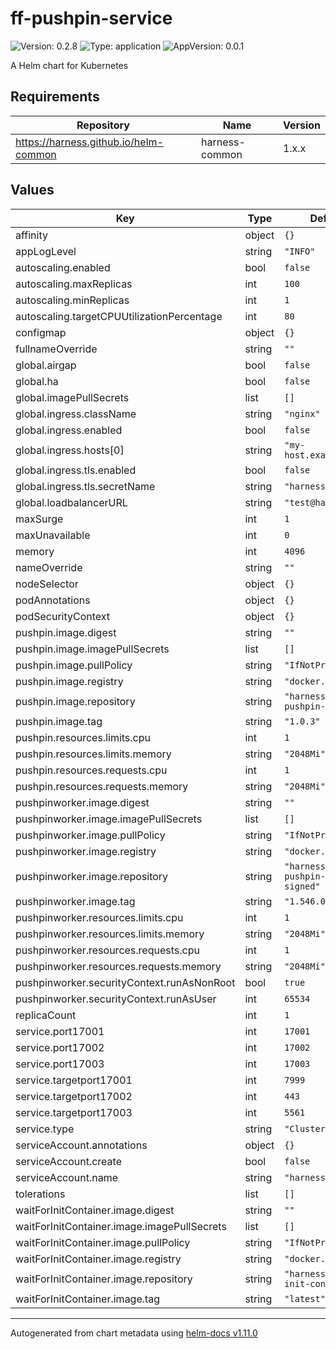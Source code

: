 # ff-pushpin-service

![Version: 0.2.8](https://img.shields.io/badge/Version-0.2.8-informational?style=flat-square) ![Type: application](https://img.shields.io/badge/Type-application-informational?style=flat-square) ![AppVersion: 0.0.1](https://img.shields.io/badge/AppVersion-0.0.1-informational?style=flat-square)

A Helm chart for Kubernetes

## Requirements

| Repository | Name | Version |
|------------|------|---------|
| https://harness.github.io/helm-common | harness-common | 1.x.x |

## Values

| Key | Type | Default | Description |
|-----|------|---------|-------------|
| affinity | object | `{}` |  |
| appLogLevel | string | `"INFO"` |  |
| autoscaling.enabled | bool | `false` |  |
| autoscaling.maxReplicas | int | `100` |  |
| autoscaling.minReplicas | int | `1` |  |
| autoscaling.targetCPUUtilizationPercentage | int | `80` |  |
| configmap | object | `{}` |  |
| fullnameOverride | string | `""` |  |
| global.airgap | bool | `false` |  |
| global.ha | bool | `false` |  |
| global.imagePullSecrets | list | `[]` |  |
| global.ingress.className | string | `"nginx"` |  |
| global.ingress.enabled | bool | `false` |  |
| global.ingress.hosts[0] | string | `"my-host.example.org"` |  |
| global.ingress.tls.enabled | bool | `false` |  |
| global.ingress.tls.secretName | string | `"harness-ssl"` |  |
| global.loadbalancerURL | string | `"test@harness.io"` |  |
| maxSurge | int | `1` |  |
| maxUnavailable | int | `0` |  |
| memory | int | `4096` |  |
| nameOverride | string | `""` |  |
| nodeSelector | object | `{}` |  |
| podAnnotations | object | `{}` |  |
| podSecurityContext | object | `{}` |  |
| pushpin.image.digest | string | `""` |  |
| pushpin.image.imagePullSecrets | list | `[]` |  |
| pushpin.image.pullPolicy | string | `"IfNotPresent"` |  |
| pushpin.image.registry | string | `"docker.io"` |  |
| pushpin.image.repository | string | `"harness/ff-pushpin-signed"` |  |
| pushpin.image.tag | string | `"1.0.3"` |  |
| pushpin.resources.limits.cpu | int | `1` |  |
| pushpin.resources.limits.memory | string | `"2048Mi"` |  |
| pushpin.resources.requests.cpu | int | `1` |  |
| pushpin.resources.requests.memory | string | `"2048Mi"` |  |
| pushpinworker.image.digest | string | `""` |  |
| pushpinworker.image.imagePullSecrets | list | `[]` |  |
| pushpinworker.image.pullPolicy | string | `"IfNotPresent"` |  |
| pushpinworker.image.registry | string | `"docker.io"` |  |
| pushpinworker.image.repository | string | `"harness/ff-pushpin-worker-signed"` |  |
| pushpinworker.image.tag | string | `"1.546.0"` |  |
| pushpinworker.resources.limits.cpu | int | `1` |  |
| pushpinworker.resources.limits.memory | string | `"2048Mi"` |  |
| pushpinworker.resources.requests.cpu | int | `1` |  |
| pushpinworker.resources.requests.memory | string | `"2048Mi"` |  |
| pushpinworker.securityContext.runAsNonRoot | bool | `true` |  |
| pushpinworker.securityContext.runAsUser | int | `65534` |  |
| replicaCount | int | `1` |  |
| service.port17001 | int | `17001` |  |
| service.port17002 | int | `17002` |  |
| service.port17003 | int | `17003` |  |
| service.targetport17001 | int | `7999` |  |
| service.targetport17002 | int | `443` |  |
| service.targetport17003 | int | `5561` |  |
| service.type | string | `"ClusterIP"` |  |
| serviceAccount.annotations | object | `{}` |  |
| serviceAccount.create | bool | `false` |  |
| serviceAccount.name | string | `"harness-default"` |  |
| tolerations | list | `[]` |  |
| waitForInitContainer.image.digest | string | `""` |  |
| waitForInitContainer.image.imagePullSecrets | list | `[]` |  |
| waitForInitContainer.image.pullPolicy | string | `"IfNotPresent"` |  |
| waitForInitContainer.image.registry | string | `"docker.io"` |  |
| waitForInitContainer.image.repository | string | `"harness/helm-init-container"` |  |
| waitForInitContainer.image.tag | string | `"latest"` |  |

----------------------------------------------
Autogenerated from chart metadata using [helm-docs v1.11.0](https://github.com/norwoodj/helm-docs/releases/v1.11.0)
